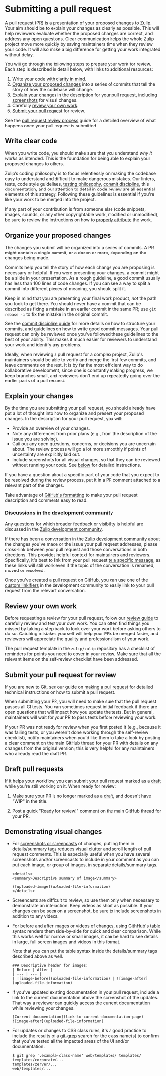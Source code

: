 # Submitting a pull request

A pull request (PR) is a presentation of your proposed changes to Zulip. Your aim
should be to explain your changes as clearly as possible. This will help
reviewers evaluate whether the proposed changes are correct, and address any
open questions. Clear communication helps the whole Zulip project move more
quickly by saving maintainers time when they review your code. It will also make
a big difference for getting your work integrated without delay.

You will go through the following steps to prepare your work for review. Each
step is described in detail below, with links to additional resources:

1. Write your code [with clarity in mind](#write-clear-code).
1. [Organize your proposed changes](#organize-your-proposed-changes) into a
   series of commits that tell the story of how the codebase will change.
1. [Explain your changes](#explain-your-changes) in the description for your
   pull request, including [screenshots](#demonstrating-visual-changes) for
   visual changes.
1. Carefully [review your own work](#review-your-own-work).
1. [Submit your pull request](#submit-your-pull-request-for-review) for review.

See the [pull request review process](../contributing/review-process.md) guide
for a detailed overview of what happens once your pull request is submitted.

## Write clear code

When you write code, you should make sure that you understand _why it works_ as
intended. This is the foundation for being able to explain your proposed changes
to others.

Zulip’s coding philosophy is to focus relentlessly on making the codebase easy
to understand and difficult to make dangerous mistakes. Our linters, tests, code
style guidelines, [testing philosophy](../testing/philosophy.md), [commit
discipline](../contributing/commit-discipline.md), this documentation, and our
attention to detail in [code review](../contributing/review-process.md) are all
essential elements of this strategy. Following these guidelines is essential if
you're like your work to be merged into the project.

If any part of your contribution is from someone else (code snippets, images,
sounds, or any other copyrightable work, modified or unmodified), be sure to
review the instructions on how to [properly attribute](./licensing.md) the work.

## Organize your proposed changes

The changes you submit will be organized into a series of commits. A PR might
contain a single commit, or a dozen or more, depending on the changes being
made.

Commits help you tell the story of how each change you are proposing is
necessary or helpful. If you were presenting your changes, a commit might be a
slide in your presentation. As a rough guideline, a good commit usually has less
than 100 lines of code changes. If you can see a way to split a commit into
different pieces of meaning, you should split it.

Keep in mind that you are presenting your final work product, _not_ the path you
took to get there. You should never have a commit that can be described as
fixing a mistake in an earlier commit in the same PR; use `git rebase -i` to fix
the mistake in the original commit.

See the [commit discipline guide](../contributing/commit-discipline.md) for more
details on how to structure your commits, and guidelines on how to write good
commit messages. Your pull request can only be reviewed once you've followed
these guidelines to the best of your ability. This makes it much easier for
reviewers to understand your work and identify any problems.

Ideally, when reviewing a pull request for a complex project, Zulip's
maintainers should be able to verify and merge the first few commits, and leave
comments on the rest. It is by far the most efficient way to do collaborative
development, since one is constantly making progress, we keep branches small,
and reviewers don't end up repeatedly going over the earlier parts of a pull
request.

## Explain your changes

By the time you are submitting your pull request, you should already have put a
lot of thought into how to organize and present your proposed changes. In the
description for your pull request, you will:

- Provide an overview of your changes.
- Note any differences from prior plans (e.g., from the description of the issue you
  are solving).
- Call out any open questions, concerns, or decisions you are uncertain about.
  The review process will go a lot more smoothly if points of uncertainty are
  explicitly laid out.
- Include screenshots for all visual changes, so that they can be reviewed
  without running your code. See [below](#demonstrating-visual-changes) for
  detailed instructions.

If you have a question about a specific part of your code that you expect to be
resolved during the review process, put it in a PR comment attached to a
relevant part of the changes.

Take advantage of [GitHub's formatting][github-syntax] to make your pull request
description and comments easy to read.

### Discussions in the development community

Any questions for which broader feedback or visibility is helpful are discussed
in the [Zulip development community](https://zulip.com/development-community/).

If there has been a conversation in the [Zulip development
community][zulip-dev-community] about the changes you've made or the issue your
pull request addresses, please cross-link between your pull request and those
conversations in both directions. This provides helpful context for maintainers
and reviewers. Specifically, it's best to link from your pull request [to a
specific message][link-to-message], as these links will still work even if the
topic of the conversation is renamed, moved or resolved.

Once you've created a pull request on GitHub, you can use one of the [custom
linkifiers][dev-community-linkifiers] in the development community to easily
link to your pull request from the relevant conversation.

## Review your own work

Before requesting a review for your pull request, follow our [review
guide](./code-reviewing.md#reviewing-your-own-code) to carefully review and test
your own work. You can often find things you missed by taking a step back to
look over your work before asking others to do so. Catching mistakes yourself
will help your PRs be merged faster, and reviewers will appreciate the quality
and professionalism of your work.

The pull request template in the `zulip/zulip` repository has a checklist of
reminders for points you need to cover in your review. Make sure that all the
relevant items on the self-review checklist have been addressed.

## Submit your pull request for review

If you are new to Git, see our guide on [making a pull
request](../git/pull-requests.md) for detailed technical instructions on how to
submit a pull request.

When submitting your PR, you will need to make sure that the pull request passes
all CI tests. You can sometimes request initial feedback if there are open
questions that will impact how you update the tests. But in general,
maintainers will wait for your PR to pass tests before reviewing your work.

If your PR was not ready for review when you first posted it (e.g., because it
was failing tests, or you weren't done working through the self-review
checklist), notify maintainers when you'd like them to take a look by posting a
clear comment on the main GitHub thread for your PR with details on any changes
from the original version; this is very helpful for any maintainers who already
read the draft PR.

## Draft pull requests

If it helps your workflow, you can submit your pull request marked as
a [draft][github-help-draft-pr] while you're still working on it. When ready for
review:

1. Make sure your PR is no longer marked as a [draft][github-help-draft-pr], and
   doesn't have "WIP" in the title.

1. Post a quick "Ready for review!" comment on the main GitHub thread for your
   PR.

[github-help-draft-pr]: https://docs.github.com/en/pull-requests/collaborating-with-pull-requests/proposing-changes-to-your-work-with-pull-requests/about-pull-requests#draft-pull-requests

## Demonstrating visual changes

- For [screenshots or screencasts][screenshots-gifs] of changes,
  putting them in details/summary tags reduces visual clutter
  and scroll length of pull request comments. This is especially
  useful when you have several screenshots and/or screencasts to
  include in your comment as you can put each image, or group of
  images, in separate details/summary tags.

  ```
  <details>
  <summary>Descriptive summary of image</summary>

  ![uploaded-image](uploaded-file-information)
  </details>
  ```

- Screencasts are difficult to review, so use them only when necessary to
  demonstrate an interaction. Keep videos as short as possible. If your changes
  can be seen on a screenshot, be sure to include screenshots in addition to any
  videos.

- For before and after images or videos of changes, using GithHub's table
  syntax renders them side-by-side for quick and clear comparison.
  While this works well for narrow or small images, it can be hard to
  see details in large, full screen images and videos in this format.

  Note that you can put the table syntax inside the details/summary
  tags described above as well.

  ```
  ### Descriptive header for images:
  | Before | After |
  | --- | --- |
  | ![image-before](uploaded-file-information) | ![image-after](uploaded-file-information)
  ```

- If you've updated existing documentation in your pull request,
  include a link to the current documentation above the screenshot
  of the updates. That way a reviewer can quickly access the current
  documentation while reviewing your changes.

  ```
  [Current documentation](link-to-current-documentation-page)
  ![image-after](uploaded-file-information)
  ```

- For updates or changes to CSS class rules, it's a good practice
  to include the results of a [git-grep][git-grep] search for
  the class name(s) to confirm that you've tested all the impacted
  areas of the UI and/or documentation.

  ```console
  $ git grep '.example-class-name' web/templates/ templates/
  templates/corporate/...
  templates/zerver/...
  web/templates/...
  ```

[github-syntax]: https://docs.github.com/en/get-started/writing-on-github/getting-started-with-writing-and-formatting-on-github/basic-writing-and-formatting-syntax
[git-grep]: https://git-scm.com/docs/git-grep
[screenshots-gifs]: ../tutorials/screenshot-and-gif-software.md
[zulip-dev-community]: https://chat.zulip.org
[link-to-message]: https://zulip.com/help/link-to-a-message-or-conversation#get-a-link-to-a-specific-message
[dev-community-linkifiers]: https://zulip.com/development-community/#linking-to-github-issues-and-pull-requests
